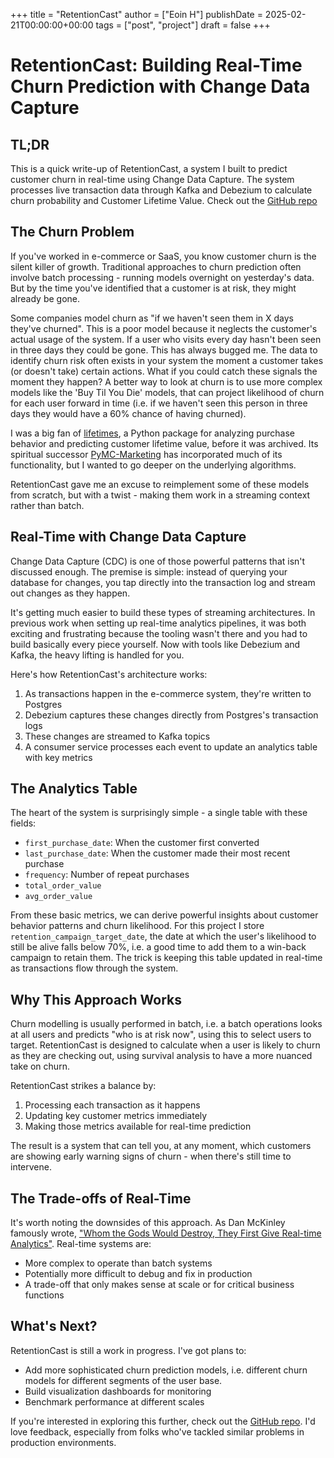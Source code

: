 +++
title = "RetentionCast"
author = ["Eoin H"]
publishDate = 2025-02-21T00:00:00+00:00
tags = ["post", "project"]
draft = false
+++

# RetentionCast: Building Real-Time Churn Prediction with Change Data Capture

## TL;DR

This is a quick write-up of RetentionCast, a system I built to predict customer churn in real-time using Change Data Capture. The system processes live transaction data through Kafka and Debezium to calculate churn probability and Customer Lifetime Value. Check out the [GitHub repo](https://github.com/eoinhurrell/RetentionCast)

## The Churn Problem

If you've worked in e-commerce or SaaS, you know customer churn is the silent killer of growth. Traditional approaches to churn prediction often involve batch processing - running models overnight on yesterday's data. But by the time you've identified that a customer is at risk, they might already be gone.

Some companies model churn as "if we haven't seen them in X days they've churned". This is a poor model because it neglects the customer's actual usage of the system. If a user who visits every day hasn't been seen in three days they could be gone. This has always bugged me. The data to identify churn risk often exists in your system the moment a customer takes (or doesn't take) certain actions. What if you could catch these signals the moment they happen? A better way to look at churn is to use more complex models like the 'Buy Til You Die' models, that can project likelihood of churn for each user forward in time (i.e. if we haven't seen this person in three days they would have a 60% chance of having churned).

I was a big fan of [lifetimes](https://github.com/CamDavidsonPilon/lifetimes), a Python package for analyzing purchase behavior and predicting customer lifetime value, before it was archived. Its spiritual successor [PyMC-Marketing](https://github.com/pymc-labs/pymc-marketing) has incorporated much of its functionality, but I wanted to go deeper on the underlying algorithms.

RetentionCast gave me an excuse to reimplement some of these models from scratch, but with a twist - making them work in a streaming context rather than batch.

## Real-Time with Change Data Capture

Change Data Capture (CDC) is one of those powerful patterns that isn't discussed enough. The premise is simple: instead of querying your database for changes, you tap directly into the transaction log and stream out changes as they happen.

It's getting much easier to build these types of streaming architectures. In previous work when setting up real-time analytics pipelines, it was both exciting and frustrating because the tooling wasn't there and you had to build basically every piece yourself. Now with tools like Debezium and Kafka, the heavy lifting is handled for you.

Here's how RetentionCast's architecture works:

1. As transactions happen in the e-commerce system, they're written to Postgres
2. Debezium captures these changes directly from Postgres's transaction logs
3. These changes are streamed to Kafka topics
4. A consumer service processes each event to update an analytics table with key metrics

## The Analytics Table

The heart of the system is surprisingly simple - a single table with these fields:

- `first_purchase_date`: When the customer first converted
- `last_purchase_date`: When the customer made their most recent purchase
- `frequency`: Number of repeat purchases
- `total_order_value`
- `avg_order_value`

From these basic metrics, we can derive powerful insights about customer behavior patterns and churn likelihood. For this project I store `retention_campaign_target_date`, the date at which the user's likelihood to still be alive falls below 70%, i.e. a good time to add them to a win-back campaign to retain them. The trick is keeping this table updated in real-time as transactions flow through the system.

## Why This Approach Works

Churn modelling is usually performed in batch, i.e. a batch operations looks at all users and predicts "who is at risk now", using this to select users to target. RetentionCast is designed to calculate when a user is likely to churn as they are checking out, using survival analysis to have a more nuanced take on churn.

RetentionCast strikes a balance by:

1. Processing each transaction as it happens
2. Updating key customer metrics immediately
3. Making those metrics available for real-time prediction

The result is a system that can tell you, at any moment, which customers are showing early warning signs of churn - when there's still time to intervene.

## The Trade-offs of Real-Time

It's worth noting the downsides of this approach. As Dan McKinley famously wrote, ["Whom the Gods Would Destroy, They First Give Real-time Analytics"](https://mcfunley.com/whom-the-gods-would-destroy-they-first-give-real-time-analytics). Real-time systems are:

- More complex to operate than batch systems
- Potentially more difficult to debug and fix in production
- A trade-off that only makes sense at scale or for critical business functions

## What's Next?

RetentionCast is still a work in progress. I've got plans to:

- Add more sophisticated churn prediction models, i.e. different churn models for different segments of the user base.
- Build visualization dashboards for monitoring
- Benchmark performance at different scales

If you're interested in exploring this further, check out the [GitHub repo](https://github.com/eoinhurrell/retentioncast). I'd love feedback, especially from folks who've tackled similar problems in production environments.
